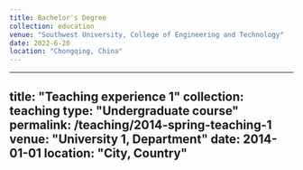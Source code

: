 ```yaml
---
title: Bachelor's Degree
collection: education
venue: "Southwest University, College of Engineering and Technology"
date: 2022-6-20
location: "Chongqing, China"
---
```


---
title: "Teaching experience 1"
collection: teaching
type: "Undergraduate course"
permalink: /teaching/2014-spring-teaching-1
venue: "University 1, Department"
date: 2014-01-01
location: "City, Country"
---
